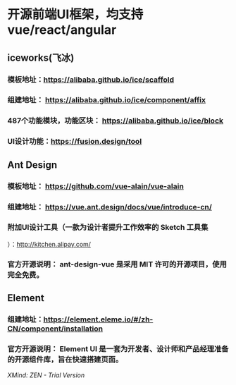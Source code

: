 

# 开源前端UI框架，均支持vue/react/angular	

## iceworks(飞冰)

### 模板地址：https://alibaba.github.io/ice/scaffold 

### 组建地址： https://alibaba.github.io/ice/component/affix

### 487个功能模块，功能区块： https://alibaba.github.io/ice/block

### UI设计功能：https://fusion.design/tool 

## Ant Design

### 模板地址： https://github.com/vue-alain/vue-alain

### 组建地址： https://vue.ant.design/docs/vue/introduce-cn/

### 附加UI设计工具（一款为设计者提升工作效率的 Sketch 工具集

）：http://kitchen.alipay.com/

### 官方开源说明： ant-design-vue 是采用 MIT 许可的开源项目，使用完全免费。

## Element

### 组建地址：https://element.eleme.io/#/zh-CN/component/installation 

### 官方开源说明： Element UI 是一套为开发者、设计师和产品经理准备的开源组件库，旨在快速搭建页面。

*XMind: ZEN - Trial Version*
